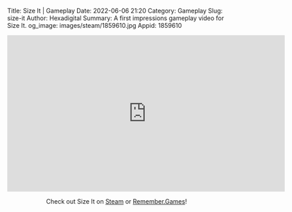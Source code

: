 Title: Size It | Gameplay
Date: 2022-06-06 21:20
Category: Gameplay
Slug: size-it
Author: Hexadigital
Summary: A first impressions gameplay video for Size It.
og_image: images/steam/1859610.jpg
Appid: 1859610

<center><iframe src="https://www.youtube.com/embed/KV41JlnQyag?feature=oembed" allow="accelerometer; autoplay; encrypted-media; gyroscope; picture-in-picture" width="640" height="360" frameborder="0"></iframe>

Check out Size It on [Steam](https://store.steampowered.com/app/1859610/?curator_clanid=34633900) or [Remember.Games](https://remember.games/game/3164/)!</center>

